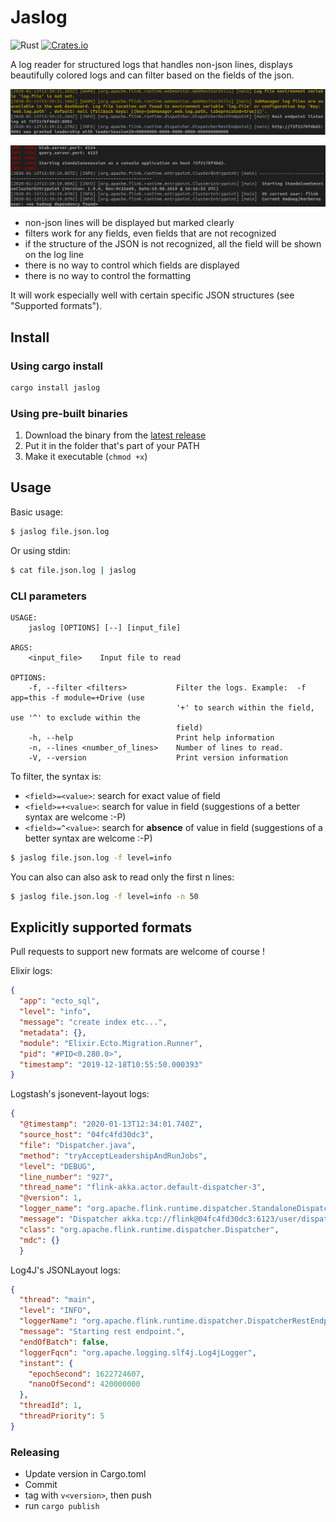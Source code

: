 # Jaslog

![Rust](https://github.com/jbruggem/jaslog/workflows/Rust/badge.svg)
[![Crates.io](https://img.shields.io/crates/v/jaslog.svg)](https://crates.io/crates/jaslog)

A log reader for structured logs that handles non-json lines, displays beautifully
colored logs and can filter based on the fields of the json.

![](doc/screenshot1.png)

![](doc/screenshot2.png)

- non-json lines will be displayed but marked clearly
- filters work for any fields, even fields that are not recognized
- if the structure of the JSON is not recognized, all the field will be shown on the log line
- there is no way to control which fields are displayed
- there is no way to control the formatting

It will work especially well with certain specific JSON structures (see "Supported formats").

## Install

### Using cargo install

```bash
cargo install jaslog
```

### Using pre-built binaries

1. Download the binary from the [latest release](https://github.com/jbruggem/jaslog/releases)
2. Put it in the folder that's part of your PATH
3. Make it executable (`chmod +x`)

## Usage



Basic usage:

```sh
$ jaslog file.json.log
```

Or using stdin:

```sh
$ cat file.json.log | jaslog
```

### CLI parameters

```
USAGE:
    jaslog [OPTIONS] [--] [input_file]

ARGS:
    <input_file>    Input file to read

OPTIONS:
    -f, --filter <filters>           Filter the logs. Example:  -f app=this -f module=+Drive (use
                                     '+' to search within the field, use '^' to exclude within the
                                     field)
    -h, --help                       Print help information
    -n, --lines <number_of_lines>    Number of lines to read.
    -V, --version                    Print version information
```

To filter, the syntax is:

* `<field>=<value>`: search for exact value of field
* `<field>=+<value>`: search for value in field (suggestions of a better syntax are welcome :-P)
* `<field>=^<value>`: search for **absence** of value in field (suggestions of a better syntax are welcome :-P)

```sh
$ jaslog file.json.log -f level=info
```

You can also can also ask to read only the first n lines:

```sh
$ jaslog file.json.log -f level=info -n 50
```

## Explicitly supported formats

Pull requests to support new formats are welcome of course !

Elixir logs:

```json
{
  "app": "ecto_sql",
  "level": "info",
  "message": "create index etc...",
  "metadata": {},
  "module": "Elixir.Ecto.Migration.Runner",
  "pid": "#PID<0.280.0>",
  "timestamp": "2019-12-18T10:55:50.000393"
}
```

Logstash's jsonevent-layout logs:

```json
{
  "@timestamp": "2020-01-13T12:34:01.740Z",
  "source_host": "04fc4fd30dc3",
  "file": "Dispatcher.java",
  "method": "tryAcceptLeadershipAndRunJobs",
  "level": "DEBUG",
  "line_number": "927",
  "thread_name": "flink-akka.actor.default-dispatcher-3",
  "@version": 1,
  "logger_name": "org.apache.flink.runtime.dispatcher.StandaloneDispatcher",
  "message": "Dispatcher akka.tcp://flink@04fc4fd30dc3:6123/user/dispatcher accepted leadership with fencing token 00000000000000000000000000000000. Start recovered jobs.",
  "class": "org.apache.flink.runtime.dispatcher.Dispatcher",
  "mdc": {}
  }
```

Log4J's JSONLayout logs:

```json
{
  "thread": "main",
  "level": "INFO",
  "loggerName": "org.apache.flink.runtime.dispatcher.DispatcherRestEndpoint",
  "message": "Starting rest endpoint.",
  "endOfBatch": false,
  "loggerFqcn": "org.apache.logging.slf4j.Log4jLogger",
  "instant": {
    "epochSecond": 1622724607,
    "nanoOfSecond": 420000000
  },
  "threadId": 1,
  "threadPriority": 5
}
```

### Releasing

* Update version in Cargo.toml
* Commit
* tag with `v<version>`, then push
* run `cargo publish`
